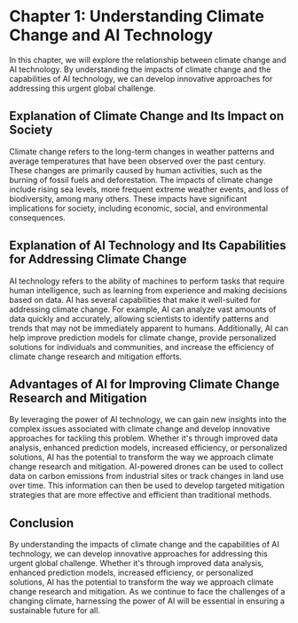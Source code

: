 Chapter 1: Understanding Climate Change and AI Technology
=========================================================

In this chapter, we will explore the relationship between climate change and AI technology. By understanding the impacts of climate change and the capabilities of AI technology, we can develop innovative approaches for addressing this urgent global challenge.

Explanation of Climate Change and Its Impact on Society
-------------------------------------------------------

Climate change refers to the long-term changes in weather patterns and average temperatures that have been observed over the past century. These changes are primarily caused by human activities, such as the burning of fossil fuels and deforestation. The impacts of climate change include rising sea levels, more frequent extreme weather events, and loss of biodiversity, among many others. These impacts have significant implications for society, including economic, social, and environmental consequences.

Explanation of AI Technology and Its Capabilities for Addressing Climate Change
-------------------------------------------------------------------------------

AI technology refers to the ability of machines to perform tasks that require human intelligence, such as learning from experience and making decisions based on data. AI has several capabilities that make it well-suited for addressing climate change. For example, AI can analyze vast amounts of data quickly and accurately, allowing scientists to identify patterns and trends that may not be immediately apparent to humans. Additionally, AI can help improve prediction models for climate change, provide personalized solutions for individuals and communities, and increase the efficiency of climate change research and mitigation efforts.

Advantages of AI for Improving Climate Change Research and Mitigation
---------------------------------------------------------------------

By leveraging the power of AI technology, we can gain new insights into the complex issues associated with climate change and develop innovative approaches for tackling this problem. Whether it's through improved data analysis, enhanced prediction models, increased efficiency, or personalized solutions, AI has the potential to transform the way we approach climate change research and mitigation. AI-powered drones can be used to collect data on carbon emissions from industrial sites or track changes in land use over time. This information can then be used to develop targeted mitigation strategies that are more effective and efficient than traditional methods.

Conclusion
----------

By understanding the impacts of climate change and the capabilities of AI technology, we can develop innovative approaches for addressing this urgent global challenge. Whether it's through improved data analysis, enhanced prediction models, increased efficiency, or personalized solutions, AI has the potential to transform the way we approach climate change research and mitigation. As we continue to face the challenges of a changing climate, harnessing the power of AI will be essential in ensuring a sustainable future for all.
